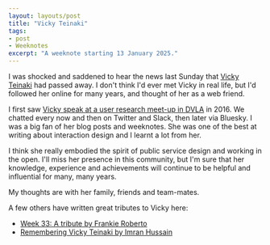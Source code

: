 ```yaml
---
layout: layouts/post
title: "Vicky Teinaki"
tags:
- post
- Weeknotes
excerpt: "A weeknote starting 13 January 2025."
--- 
```


I was shocked and saddened to hear the news last Sunday that [Vicky Teinaki](https://www.vickyteinaki.com/) had passed away. I don't think I'd ever met Vicky in real life, but I'd followed her online for many years, and thought of her as a web friend.

I first saw [Vicky speak at a user research meet-up in DVLA](/blog/research-findings-long-term/) in 2016.  We chatted every now and then on Twitter and Slack, then later via Bluesky. I was a big fan of her blog posts and weeknotes. She was one of the best at writing about interaction design and I learnt a lot from her.

I think she really embodied the spirit of public service design and working in the open. I'll miss her presence in this community, but I'm sure that her knowledge, experience and achievements will continue to be helpful and influential for many, many years.

My thoughts are with her family, friends and team-mates.

A few others have written great tributes to Vicky here:

- [Week 33: A tribute by Frankie Roberto](https://frankieroberto.github.io/nhsnotes/posts/week-33-a-tribute/)
- [Remembering Vicky Teinaki by Imran Hussain](https://imranhussain.uk/remembering-vicky-teinaki/)